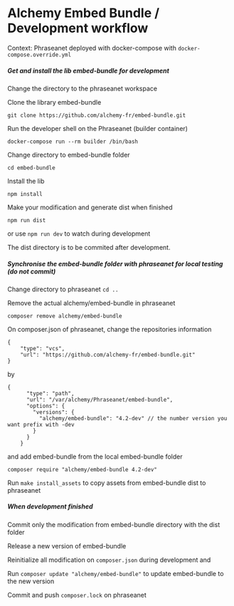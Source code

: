 Alchemy Embed Bundle / Development workflow
===========================================

Context: 
Phraseanet deployed with docker-compose with `docker-compose.override.yml`

#####  Get and install the lib embed-bundle for development

Change the directory to the phraseanet workspace

Clone the library embed-bundle

`git clone https://github.com/alchemy-fr/embed-bundle.git`

Run the developer shell on the Phraseanet (builder container)

`docker-compose run --rm builder /bin/bash`

Change directory to embed-bundle folder

`cd embed-bundle`

Install the lib

`npm install`

Make your modification and generate dist when finished

`npm run dist`

or use `npm run dev` to watch during development

The dist directory is to be commited after development.

##### Synchronise the embed-bundle folder with phraseanet for local testing (do not commit)

Change directory to phraseanet `cd ..`

Remove the actual alchemy/embed-bundle in phraseanet

`composer remove alchemy/embed-bundle`

On composer.json of phraseanet, change the repositories information

```
{
    "type": "vcs",
    "url": "https://github.com/alchemy-fr/embed-bundle.git"
}
```

by
```
{
      "type": "path",
      "url": "/var/alchemy/Phraseanet/embed-bundle",
      "options": {
        "versions": {
          "alchemy/embed-bundle": "4.2-dev" // the number version you want prefix with -dev
        }
      }
    }
```

and add embed-bundle from the local embed-bundle folder

`composer require "alchemy/embed-bundle 4.2-dev"`

Run `make install_assets` to copy assets from embed-bundle dist to phraseanet

##### When development finished
 Commit only the modification from embed-bundle directory with the dist folder
 
 Release a new version of embed-bundle
 
 Reinitialize all modification on `composer.json` during development and
 
 Run `composer update "alchemy/embed-bundle"` to update embed-bundle to the new version

 Commit and push `composer.lock` on phraseanet
 
